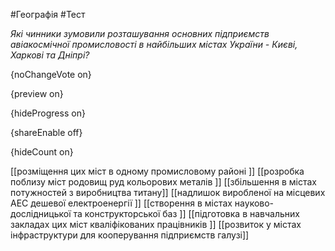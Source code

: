 #Географія #Тест

*Які чинники зумовили розташування основних підприємств авіакосмічної промисловості в найбільших містах України - Києві, Харкові та Дніпрі?*

{noChangeVote on}

{preview on}

{hideProgress on}

{shareEnable off}

{hideCount on}

[[розміщення цих міст в одному промисловому районі ]]
[[розробка поблизу міст родовищ руд кольорових металів ]]
[[збільшення в містах потужностей з виробництва титану]]
[[надлишок виробленої на місцевих АЕС дешевої електроенергії ]]
[[створення в містах науково-дослідницької та конструкторської баз ]]
[[підготовка в навчальних закладах цих міст кваліфікованих працівників ]]
[[розвиток у містах інфраструктури для кооперування підприємств галузі]]
